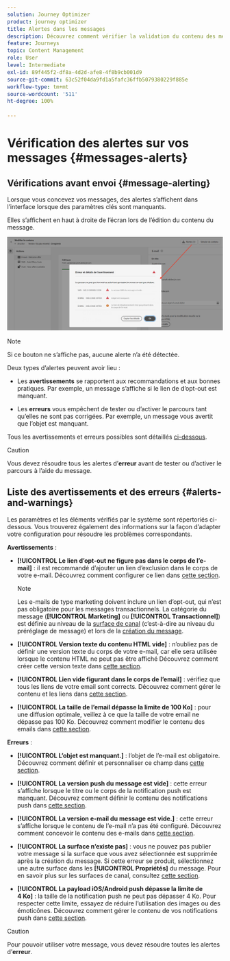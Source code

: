 ```yaml
---
solution: Journey Optimizer
product: journey optimizer
title: Alertes dans les messages
description: Découvrez comment vérifier la validation du contenu des messages et résoudre les problèmes.
feature: Journeys
topic: Content Management
role: User
level: Intermediate
exl-id: 89f445f2-df8a-4d2d-afe8-4f8b9cb001d9
source-git-commit: 63c52f04da9fd1a5fafc36ffb5079380229f885e
workflow-type: tm+mt
source-wordcount: '511'
ht-degree: 100%

---
```


# Vérification des alertes sur vos messages {#messages-alerts}

## Vérifications avant envoi {#message-alerting}

Lorsque vous concevez vos messages, des alertes s’affichent dans l’interface lorsque des paramètres clés sont manquants.

Elles s’affichent en haut à droite de l’écran lors de l’édition du contenu du message.

![](assets/alerts-details.png)

>[!NOTE]
>
>Si ce bouton ne s’affiche pas, aucune alerte n’a été détectée.

Deux types d’alertes peuvent avoir lieu :

* Les **avertissements** se rapportent aux recommandations et aux bonnes pratiques. Par exemple, un message s’affiche si le lien de d’opt-out est manquant.

* Les **erreurs** vous empêchent de tester ou d’activer le parcours tant qu’elles ne sont pas corrigées. Par exemple, un message vous avertit que l’objet est manquant.

Tous les avertissements et erreurs possibles sont détaillés [ci-dessous](#alerts-and-warnings).

>[!CAUTION]
>
> Vous devez résoudre tous les alertes d’**erreur** avant de tester ou d’activer le parcours à l’aide du message.

## Liste des avertissements et des erreurs {#alerts-and-warnings}

Les paramètres et les éléments vérifiés par le système sont répertoriés ci-dessous. Vous trouverez également des informations sur la façon d’adapter votre configuration pour résoudre les problèmes correspondants.

**Avertissements** :

* **[!UICONTROL Le lien d’opt-out ne figure pas dans le corps de l’e-mail]** : il est recommandé d’ajouter un lien d’exclusion dans le corps de votre e-mail. Découvrez comment configurer ce lien dans [cette section](../privacy/opt-out.md#opt-out-management).

   >[!NOTE]
   >
   >Les e-mails de type marketing doivent inclure un lien d’opt-out, qui n’est pas obligatoire pour les messages transactionnels. La catégorie du message (**[!UICONTROL Marketing]** ou **[!UICONTROL Transactionnel]**) est définie au niveau de la [surface de canal](../configuration/channel-surfaces.md#email-type) (c’est-à-dire au niveau du préréglage de message) et lors de la [création du message](get-started-content.md#create-new-message).

* **[!UICONTROL Version texte du contenu HTML vide]** : n’oubliez pas de définir une version texte du corps de votre e-mail, car elle sera utilisée lorsque le contenu HTML ne peut pas être affiché Découvrez comment créer cette version texte dans [cette section](../design/text-version-email.md).

* **[!UICONTROL Lien vide figurant dans le corps de l’email]** : vérifiez que tous les liens de votre email sont corrects. Découvrez comment gérer le contenu et les liens dans [cette section](../design/create-email-content.md).

* **[!UICONTROL La taille de l’email dépasse la limite de 100 Ko]** : pour une diffusion optimale, veillez à ce que la taille de votre email ne dépasse pas 100 Ko. Découvrez comment modifier le contenu des emails dans [cette section](../design/create-email-content.md).

**Erreurs** :

* **[!UICONTROL L’objet est manquant.]** : l’objet de l’e-mail est obligatoire. Découvrez comment définir et personnaliser ce champ dans [cette section](create-email.md).

   <!--HTML is empty when Amp HTML is present-->

* **[!UICONTROL La version push du message est vide]** : cette erreur s’affiche lorsque le titre ou le corps de la notification push est manquant. Découvrez comment définir le contenu des notifications push dans [cette section](create-push.md).

* **[!UICONTROL La version e-mail du message est vide.]** : cette erreur s’affiche lorsque le contenu de l’e-mail n’a pas été configuré. Découvrez comment concevoir le contenu des e-mails dans [cette section](../design/design-emails.md).

* **[!UICONTROL La surface n’existe pas]** : vous ne pouvez pas publier votre message si la surface que vous avez sélectionnée est supprimée après la création du message. Si cette erreur se produit, sélectionnez une autre surface dans les **[!UICONTROL Propriétés]** du message. Pour en savoir plus sur les surfaces de canal, consultez [cette section](../configuration/channel-surfaces.md).

* **[!UICONTROL La payload iOS/Android push dépasse la limite de 4 Ko]** : la taille de la notification push ne peut pas dépasser 4 Ko. Pour respecter cette limite, essayez de réduire l’utilisation des images ou des émoticônes. Découvrez comment gérer le contenu de vos notifications push dans [cette section](create-push.md).

>[!CAUTION]
>
> Pour pouvoir utiliser votre message, vous devez résoudre toutes les alertes d’**erreur**.

<!--Other issues can stop publication such as:
* The push notification title is empty-->
